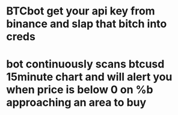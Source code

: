 # BTCbot get your api key from binance and slap that bitch into creds
# bot continuously scans btcusd 15minute chart and will alert you when price is below 0 on %b approaching an area to buy
